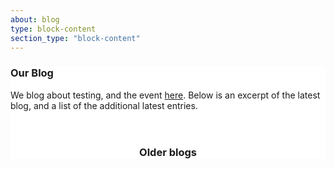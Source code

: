 ```yaml
---
about: blog
type: block-content
section_type: "block-content"
---
```

<div style="background: white">
	<h3 class="b-section__title">Our Blog</h3>
	<div id="blog-container" class="b-block-content__block" data-resource="https://europeantestingconference.blogspot.com/feeds/posts/default?alt=json">
		<p>We blog about testing, and the event
			<a target="_blank" href="https://europeantestingconference.blogspot.com">here</a>. Below is an excerpt of the latest blog, and a list of the additional latest entries.</p>
	</div>
	<div class="b-blog-content">
		<div class="b-block-content__block">
			<article class="blog-newest col-md-6" id="blog-latest">
				<header>
				<h3></h3>
				</header>
				<section></section>
				<footer></footer>
			</article>
		</div>
		<div class="b-block-content__block">
			<article class="blog-rest col-md-6">
				<header>
				<h3>Older blogs</h3>
				</header>
				<ul id="blog-rest">
				</ul>
			</article>
		</div>
	</div>
</div>